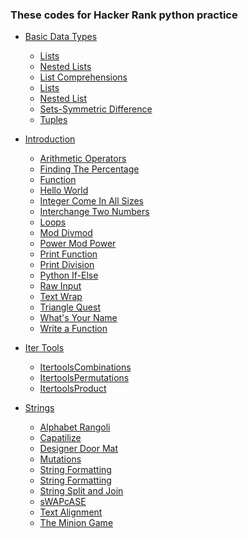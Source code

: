### These codes for Hacker Rank python practice


+ [Basic Data Types]()
  + [Lists]()
  + [Nested Lists]()
  + [List Comprehensions]()
  + [Lists]()
  + [Nested List]()
  + [Sets-Symmetric Difference]()
  + [Tuples]()

+ [Introduction]()
  + [Arithmetic Operators]()
  + [Finding The Percentage]()
  + [Function]()
  + [Hello World]()
  + [Integer Come In All Sizes]()
  + [Interchange Two Numbers]()
  + [Loops]()
  + [Mod Divmod]()
  + [Power Mod Power]()
  + [Print Function]()
  + [Print Division]()
  + [Python If-Else]()
  + [Raw Input]()
  + [Text Wrap]()
  + [Triangle Quest]()
  + [What's Your Name]()
  + [Write a Function]()

+ [Iter Tools]()
  + [ItertoolsCombinations]()
  + [ItertoolsPermutations]()
  + [ItertoolsProduct]()

+ [Strings]()
  + [Alphabet Rangoli]()
  + [Capatilize]()
  + [Designer Door Mat]()
  + [Mutations]()
  + [String Formatting]()
  + [String Formatting]()
  + [String Split and Join]()
  + [sWAPcASE]()
  + [Text Alignment]()
  + [The Minion Game]()
